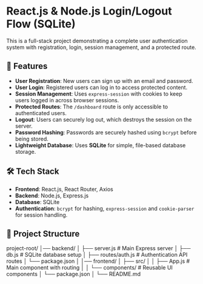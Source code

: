 # React.js & Node.js Login/Logout Flow (SQLite)

This is a full-stack project demonstrating a complete user authentication system with registration, login, session management, and a protected route.

## 🚀 Features
- **User Registration**: New users can sign up with an email and password.
- **User Login**: Registered users can log in to access protected content.
- **Session Management**: Uses `express-session` with cookies to keep users logged in across browser sessions.
- **Protected Routes**: The `/dashboard` route is only accessible to authenticated users.
- **Logout**: Users can securely log out, which destroys the session on the server.
- **Password Hashing**: Passwords are securely hashed using `bcrypt` before being stored.
- **Lightweight Database**: Uses **SQLite** for simple, file-based database storage.

## 🛠 Tech Stack
- **Frontend**: React.js, React Router, Axios
- **Backend**: Node.js, Express.js
- **Database**: SQLite
- **Authentication**: `bcrypt` for hashing, `express-session` and `cookie-parser` for session handling.



## 📂 Project Structure

project-root/
│── backend/
│   ├── server.js        # Main Express server
│   ├── db.js            # SQLite database setup
│   ├── routes/auth.js   # Authentication API routes
│   └── package.json
│
│── frontend/
│   ├── src/
│   │   ├── App.js         # Main component with routing
│   │   └── components/    # Reusable UI components
│   └── package.json
│
└── README.md

